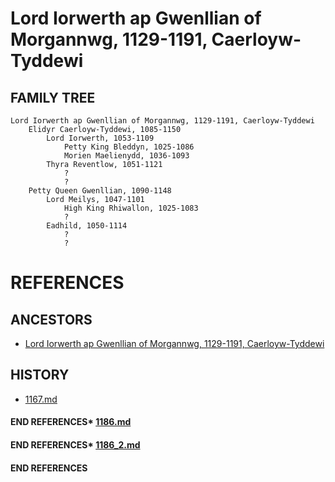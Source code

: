 # Lord Iorwerth ap Gwenllian of Morgannwg, 1129-1191, Caerloyw-Tyddewi

## FAMILY TREE

```
Lord Iorwerth ap Gwenllian of Morgannwg, 1129-1191, Caerloyw-Tyddewi
	Elidyr Caerloyw-Tyddewi, 1085-1150
		Lord Iorwerth, 1053-1109
			Petty King Bleddyn, 1025-1086
			Morien Maelienydd, 1036-1093
		Thyra Reventlow, 1051-1121
			?
			?
	Petty Queen Gwenllian, 1090-1148
		Lord Meilys, 1047-1101
			High King Rhiwallon, 1025-1083
			?
		Eadhild, 1050-1114
			?
			?
```


# REFERENCES

## ANCESTORS
* [Lord Iorwerth ap Gwenllian of Morgannwg, 1129-1191, Caerloyw-Tyddewi](iorwerth_ap_gwenllian_1129.md)

## HISTORY
* [1167.md](../h/1167.md)
#### END REFERENCES* [1186.md](../h/1186.md)
#### END REFERENCES* [1186_2.md](../h/1186_2.md)
#### END REFERENCES